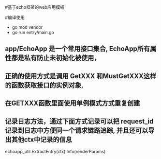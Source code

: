 #基于echo框架的web应用模板

#编译使用
- go mod vendor
- go run entry/main.go

## app/EchoApp 是一个常用接口集合, EchoApp所有属性都是私有防止未初始化被使用，
## 正确的使用方式是调用 GetXXX 和MustGetXXX这样的函数获取接口的实例对象,
## 在GETXXX函数里面使用单例模式方式重复创建

## 记录日志方法，通过下面方式记录可以把 request_id 记录到日志中方便同一个请求链路追踪, 并且还可以导出其他ctx中记录的信息
echoapp_util.ExtractEntry(ctx).Info(renderParams)


